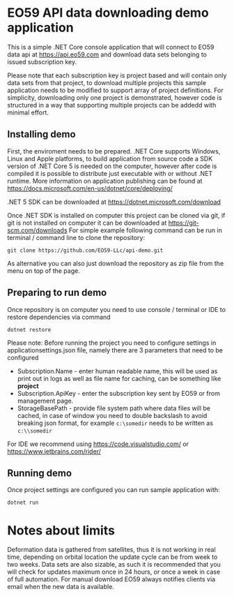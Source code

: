 # EO59 API data downloading demo application
This is a simple .NET Core console application that will connect to EO59 data api at https://api.eo59.com and download data sets
belonging to issued subscription key. 

Please note that each subscription key is project based and will contain only data sets from that project, to download multiple projects
this sample application needs to be modified to support array of project definitions. For simplicity, downloading only one project is 
demonstrated, however code is structured in a way that supporting multiple projects can be addedd with minimal effort.

## Installing demo
First, the enviroment needs to be prepared.
.NET Core supports Windows, Linux and Apple platforms, to build application from source code a SDK version
of .NET Core 5 is needed on the computer, however after code is compiled it is possible to distribute just executable with or without .NET runtime.
More information on application publishing can be found at https://docs.microsoft.com/en-us/dotnet/core/deploying/

.NET 5 SDK can be downloaded at https://dotnet.microsoft.com/download 

Once .NET SDK is installed on computer this project can be cloned via git, if git is not installed on computer it can be downloaded at https://git-scm.com/downloads
For simple example following command can be run in terminal / command line to clone the repository:
```
git clone https://github.com/EO59-LLc/api-demo.git
```
As alternative you can also just download the repository as zip file from the menu on top of the page.

## Preparing to run demo
Once repository is on computer you need to use console / terminal or IDE to restore dependencies via command
```
dotnet restore
```
Please note:
Before running the project you need to configure settings in applicationsettings.json file, namely there are 3 parameters that need to be configured
* Subscription.Name - enter human readable name, this will be used as print out in logs as well as file name for caching, can be something like **project**
* Subscription.ApiKey - enter the subscription key sent by EO59 or from management page.
* StorageBasePath - provide file system path where data files will be cached, in case of window you need to double backslash to avoid breaking json format, 
for example ```c:\somedir``` needs to be written as ```c:\\somedir ```

For IDE we recommend using https://code.visualstudio.com/ or https://www.jetbrains.com/rider/

## Running demo
Once project settings are configured you can run sample application with:
```
dotnet run
```

# Notes about limits
Deformation data is gathered from satellites, thus it is not working in real time, depending on orbital location the update cycle can be from week to two weeks.
Data sets are also sizable, as such it is recommended that you will check for updates maximum once in 24 hours, or once a week in case of full automation.
For manual download EO59 always notifies clients via email when the new data is available.
